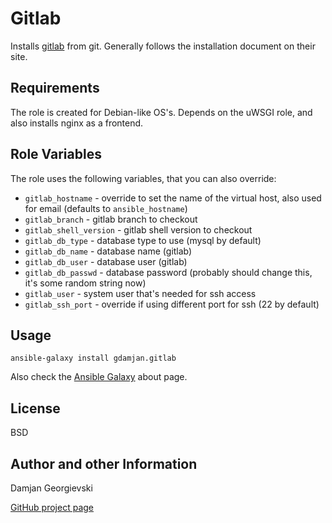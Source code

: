 Gitlab
======

Installs [gitlab](https://github.com/gitlabhq/gitlabhq/) from git.
Generally follows the installation document on their site.


Requirements
------------

The role is created for Debian-like OS's. Depends on the uWSGI role, and also installs nginx as a frontend.


Role Variables
--------------

The role uses the following variables, that you can also override:

* `gitlab_hostname` - override to set the name of the virtual host, also used for email (defaults to `ansible_hostname`)
* `gitlab_branch` - gitlab branch to checkout
* `gitlab_shell_version` - gitlab shell version to checkout
* `gitlab_db_type` - database type to use (mysql by default)
* `gitlab_db_name` - database name (gitlab)
* `gitlab_db_user` - database user (gitlab)
* `gitlab_db_passwd` - database password (probably should change this, it's some random string now)
* `gitlab_user` - system user that's needed for ssh access
* `gitlab_ssh_port` - override if using different port for ssh (22 by default)


Usage
-----

    ansible-galaxy install gdamjan.gitlab

Also check the [Ansible Galaxy](https://galaxy.ansible.com/intro) about page.


License
-------

BSD

Author and other Information
----------------------------

Damjan Georgievski

[GitHub project page](https://github.com/gdamjan/ansible-gitlab)
